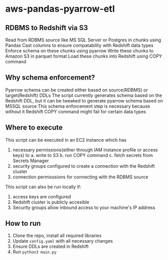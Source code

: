 # aws-pandas-pyarrow-etl

## RDBMS to Redshift via S3
Read from RDBMS source like MS SQL Server or Postgres in chunks using Pandas
Cast columns to ensure compatability with Redshift data types
Enforce schema on these chunks using pyarrow
Write these chunks to Amazon S3 in parquet format
Load these chunks into Redshift using COPY command

## Why schema enforcement?
Pyarrow schema can be created either based on source(RDBMS) or target(Redshift) DDLs
The script currently generates schema based on the Redshift DDL, but it can be tweaked to generate pyarrow schema based on MSSQL source
This schema enforcement step is necessary because without it Redshift COPY command might fail for certain data types

## Where to execute
This script can be executed in an EC2 instance which has 
  1. necessary permissions(either through IAM instance profile or access keys) to 
    a. write to S3
    b. run COPY command 
    c. fetch secrets from Secrets Manager
  2. security groups configured to create a connection with the Redshift cluster
  3. connection permisssions for connecting with the RDBMS source

This script can also be run locally if:
  1. access keys are configured 
  2. Redshift cluster is publicly accesible 
  3. Security groups allow inbound access to your machine's IP address

## How to run
1. Clone the repo, install all required libraries
2. Update `config.yaml` with all necessary changes
3. Ensure DDLs are created in Redshift
4. Run `python3 main.py`
